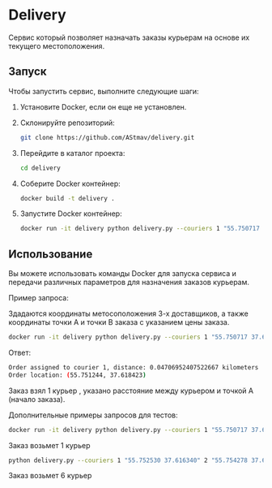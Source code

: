 # Delivery 

Сервис который позволяет назначать заказы курьерам на основе их текущего местоположения.

## Запуск

Чтобы запустить сервис, выполните следующие шаги:

1. Установите Docker, если он еще не установлен.
2. Склонируйте репозиторий:

    ```bash
    git clone https://github.com/AStmav/delivery.git
    ```

3. Перейдите в каталог проекта:

    ```bash
    cd delivery
    ```

4. Соберите Docker контейнер:

    ```bash
    docker build -t delivery .
    ```

5. Запустите Docker контейнер:

    ```bash
    docker run -it delivery python delivery.py --couriers 1 "55.750717 37.617660" 2 "55.754535 37.621625" 3 "55.752231 37.620697" --order 55.751244 37.618423 55.753930 37.620795 7
    ```

## Использование

Вы можете использовать команды Docker для запуска сервиса и передачи различных параметров для назначения заказов курьерам.

Пример запроса:

Здадаются координаты метосоположения  3-х доставщиков, а также координаты точки А и точки B  заказа с указанием цены заказа. 

```bash
docker run -it delivery python delivery.py --couriers 1 "55.750717 37.617660" 2 "55.754535 37.621625" 3 "55.752231 37.620697" --order 55.751244 37.618423 55.753930 37.620795 7
```
Ответ:

```bash
Order assigned to courier 1, distance: 0.04706952407522667 kilometers
Order location: (55.751244, 37.618423)
```
Заказ взял 1 курьер , указано расстояние между курьером и точкой A (начало заказа).


Дополнительные примеры запросов для тестов:

```bash
docker run -it delivery python delivery.py --couriers 1 "55.750717 37.617660" 2 "55.754535 37.621625" 3 "55.752231 37.620697" 4 "55.760123 37.611234" 5 "55.758976 37.623456" 6 "55.756789 37.619876" 7 "55.754321 37.618765" 8 "55.752543 37.624567" 9 "55.750987 37.622345" 10 "55.751234 37.620987" --order 55.751244 37.618423 55.753930 37.620795 7
```
Заказ возьмет 1 курьер

```bash
python delivery.py --couriers 1 "55.752530 37.616340" 2 "55.754278 37.620101" 3 "55.751975 37.622312" 4 "55.752836 37.617899" 5 "55.753908 37.619821" 6 "55.750925 37.618444" 7 "55.751240 37.620453" --order 55.751244 37.618423 55.753930 37.620795 7
```
Заказ возьмет 6 курьер






